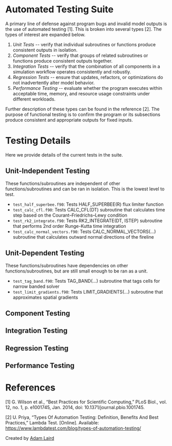 # Automated Testing Suite

A primary line of defense against program bugs and invalid model outputs is the
use of automated testing [1]. This is broken into several types [2]. The types 
of interest are expanded below. 

1. *Unit Tests* -- verify that individual subroutines or functions produce 
consistent outputs in isolation.
2. *Component Tests* -- verify that groups of related subroutines or functions 
produce consistent outputs together.
3. *Integration Tests* -- verify that the combination of all components in a 
simulation workflow operates consistently and robustly.
4. *Regression Tests* -- ensure that updates, refactors, or optimizations do 
not inadvertently alter model behavior.
5. *Performance Testing* -- evaluate whether the program executes within 
acceptable time, memory, and resource usage constraints under different 
workloads.

Further description of these types can be found in the reference [2]. The 
purpose of functional testing is to confirm the program or its subsections 
produce consistent and appropriate outputs for fixed inputs. 


# Testing Details

Here we provide details of the current tests in the suite. 

## Unit-Independent Testing
These functions/subroutines are independent of other functions/subroutines and 
can be ran in isolation. This is the lowest level to test. 

- `test_half_superbee.f90`: Tests HALF_SUPERBEE(R) flux limiter function
- `test_calc_cfl.f90`: Tests CALC_CFL(DT) subroutine that calculates time step based on the Courant–Friedrichs–Lewy condition
- `test_rk2_integrate.f90`: Tests RK2_INTEGRATE(DT, ISTEP) subroutine that performs 2nd order Runge-Kutta time integration
- `test_calc_normal_vectors.f90`: Tests CALC_NORMAL_VECTORS(...) subroutine that calculates outward normal directions of the fireline


## Unit-Dependent Testing
These functions/subroutines have dependencies on other functions/subroutines,
but are still small enough to be ran as a unit.

- `test_tag_band.f90`: Tests TAG_BAND(...) subroutine that tags cells for narrow banded solver
- `test_limit_gradients.f90`: Tests LIMIT_GRADIENTS(...) subroutine that approximates spatial gradients

## Component Testing



## Integration Testing




## Regression Testing




## Performance Testing






# References
[1] G. Wilson et al., “Best Practices for Scientific Computing,” PLoS Biol., 
vol. 12, no. 1, p. e1001745, Jan. 2014, doi: 10.1371/journal.pbio.1001745.

[2] U. Priya, “Types Of Automation Testing: Definition, Benefits And Best 
Practices,” Lambda Test. [Online]. 
Available: https://www.lambdatest.com/blog/types-of-automation-testing/

Created by [Adam Laird](mailto:adam.laird@berkeley.edu)